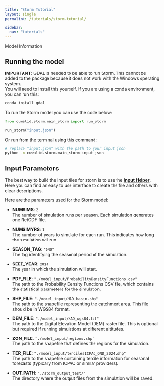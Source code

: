 ```yaml
---
title: "Storm Tutorial"
layout: single
permalink: /tutorials/storm-tutorial/

sidebar:
  nav: "tutorials"
---
```


<a href="/model-info/storm-model" class="btn btn--primary">Model Information</a>


## Running the model

**IMPORTANT**: GDAL is needed to be able to run Storm. This cannot be added to the package because it does not work with the Windows operating system.  
You will need to install this yourself. If you are using a conda environment, you can run this:

```bash
conda install gdal
```

To run the Storm model you can use the code below:

```python
from cuwalid.storm.main_storm import run_storm

run_storm("input.json")
```

Or run from the terminal using this command:

```bash
# replace "input.json" with the path to your input json
python -m cuwalid.storm.main_storm input.json
```

## Input Parameters

The best way to build the input files for storm is to use the [**Input Helper**](/tools/input-helper/). Here you can find an easy to use interface to create the file and others with clear descriptions.

Here are the parameters used for the Storm model:

- **NUMSIMS**: `2`  
  The number of simulation runs per season. Each simulation generates one NetCDF file.

- **NUMSIMYRS**: `1`  
  The number of years to simulate for each run. This indicates how long the simulation will run.

- **SEASON_TAG**: `"OND"`  
  The tag identifying the seasonal period of the simulation.

- **SEED_YEAR**: `2024`  
  The year in which the simulation will start.

- **PDF_FILE**: `"./model_input/ProbabilityDensityFunctions.csv"`  
  The path to the Probability Density Functions CSV file, which contains the statistical parameters for the simulation.

- **SHP_FILE**: `"./model_input/HAD_basin.shp"`  
  The path to the shapefile representing the catchment area. This file should be in WGS84 format.

- **DEM_FILE**: `"./model_input/HAD_wgs84.tif"`  
  The path to the Digital Elevation Model (DEM) raster file. This is optional but required if running simulations at different altitudes.

- **ZON_FILE**: `"./model_input/regions.shp"`  
  The path to the shapefile that defines the regions for the simulation.

- **TER_FILE**: `"./model_input/tercilesICPAC_OND_2024.shp"`  
  The path to the shapefile containing tercile information for seasonal forecasts (typically from ICPAC or similar providers).

- **OUT_PATH**: `"./storm_output_test/"`  
  The directory where the output files from the simulation will be saved.
